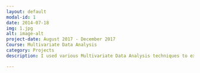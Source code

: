 ```yaml
---
layout: default
modal-id: 1
date: 2014-07-18
img: 1.jpg
alt: image-alt
project-date: August 2017 - December 2017
Course: Multivariate Data Analysis
category: Projects
description: I used various Multivariate Data Analysis techniques to extract data from a large organizational HR dataset regarding employees and resignation, to understand the reasons behind earlier employees' premature resignation from the organization, and to predict the resignation of current employees in the future by attributing similar causes to their dissatisfaction with the organization. This project was created using R and Python to perform Principal Components Analysis for Dimensionality Reduction, Logistic Regression for Predictive Analysis, and Clustering Techniques for Classification. My project's report is viewable on this link: http://bit.ly/2Fe8cq3    

---
```

